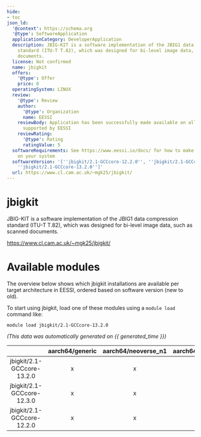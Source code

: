 ```yaml
---
hide:
- toc
json_ld:
  '@context': https://schema.org
  '@type': SoftwareApplication
  applicationCategory: DeveloperApplication
  description: JBIG-KIT is a software implementation of the JBIG1 data compression
    standard (ITU-T T.82), which was designed for bi-level image data, such as scanned
    documents.
  license: Not confirmed
  name: jbigkit
  offers:
    '@type': Offer
    price: 0
  operatingSystem: LINUX
  review:
    '@type': Review
    author:
      '@type': Organization
      name: EESSI
    reviewBody: Application has been successfully made available on all architectures
      supported by EESSI
    reviewRating:
      '@type': Rating
      ratingValue: 5
  softwareRequirements: See https://www.eessi.io/docs/ for how to make EESSI available
    on your system
  softwareVersion: '[''jbigkit/2.1-GCCcore-12.2.0'', ''jbigkit/2.1-GCCcore-12.3.0'',
    ''jbigkit/2.1-GCCcore-13.2.0'']'
  url: https://www.cl.cam.ac.uk/~mgk25/jbigkit/
---
```


jbigkit
=======


JBIG-KIT is a software implementation of the JBIG1 data compression standard (ITU-T T.82), which was designed for bi-level image data, such as scanned documents.

https://www.cl.cam.ac.uk/~mgk25/jbigkit/
# Available modules


The overview below shows which jbigkit installations are available per target architecture in EESSI, ordered based on software version (new to old).

To start using jbigkit, load one of these modules using a `module load` command like:

```shell
module load jbigkit/2.1-GCCcore-13.2.0
```

*(This data was automatically generated on {{ generated_time }})*  

| |aarch64/generic|aarch64/neoverse_n1|aarch64/neoverse_v1|x86_64/generic|x86_64/amd/zen2|x86_64/amd/zen3|x86_64/amd/zen4|x86_64/intel/haswell|x86_64/intel/sapphirerapids|x86_64/intel/skylake_avx512|aarch64/nvidia/grace|
| :---: | :---: | :---: | :---: | :---: | :---: | :---: | :---: | :---: | :---: | :---: | :---: |
|jbigkit/2.1-GCCcore-13.2.0|x|x|x|x|x|x|x|x|x|x|x|
|jbigkit/2.1-GCCcore-12.3.0|x|x|x|x|x|x|x|x|x|x|x|
|jbigkit/2.1-GCCcore-12.2.0|x|x|x|x|x|x|x|x|x|x|x|
